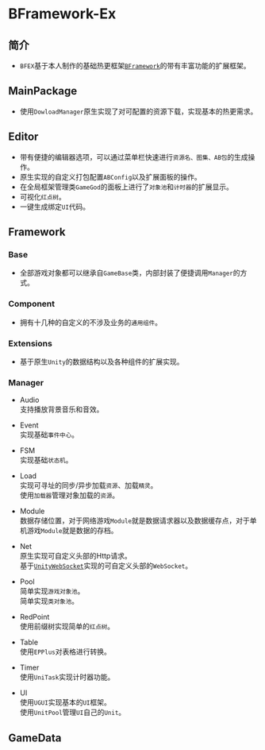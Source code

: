 # BFramework-Ex
## 简介
+ `BFEX`基于本人制作的基础热更框架<a href='https://github.com/ToxicStar8/BFramework'>`BFramework`</a>的带有丰富功能的扩展框架。

## MainPackage
+ 使用`DowloadManager`原生实现了对可配置的资源下载，实现基本的热更需求。

## Editor
+ 带有便捷的编辑器选项，可以通过菜单栏快速进行`资源名、图集、AB包`的生成操作。
+ 原生实现的自定义打包配置`ABConfig`以及扩展面板的操作。
+ 在全局框架管理类`GameGod`的面板上进行了`对象池`和`计时器`的扩展显示。
+ 可视化`红点树`。
+ 一键生成绑定`UI`代码。

## Framework
### Base
+ 全部游戏对象都可以继承自`GameBase`类，内部封装了便捷调用`Manager`的方式。

### Component
+ 拥有十几种的自定义的不涉及业务的`通用组件`。

### Extensions
+ 基于原生`Unity`的数据结构以及各种组件的扩展实现。

### Manager
+ Audio</br>
支持播放背景音乐和音效。

+ Event</br>
实现基础`事件中心`。

+ FSM</br>
实现基础`状态机`。

+ Load</br>
实现可寻址的同步/异步加载`资源`、加载`精灵`。</br>
使用`加载器`管理对象加载的`资源`。

+ Module</br>
数据存储位置，对于网络游戏`Module`就是数据请求器以及数据缓存点，对于单机游戏`Module`就是数据的存档。

+ Net</br>
原生实现可自定义头部的Http请求。</br>
基于<a href='https://github.com/psygames/UnityWebSocket'>`UnityWebSocket`</a>实现的可自定义头部的`WebSocket`。

+ Pool</br>
简单实现`游戏对象池`。</br>
简单实现`类对象池`。

+ RedPoint</br>
使用前缀树实现简单的`红点树`。

+ Table</br>
使用`EPPlus`对表格进行转换。</br>

+ Timer</br>
使用`UniTask`实现计时器功能。

+ UI</br>
使用`UGUI`实现基本的`UI`框架。</br>
使用`UnitPool`管理`UI`自己的`Unit`。</br>

## GameData
